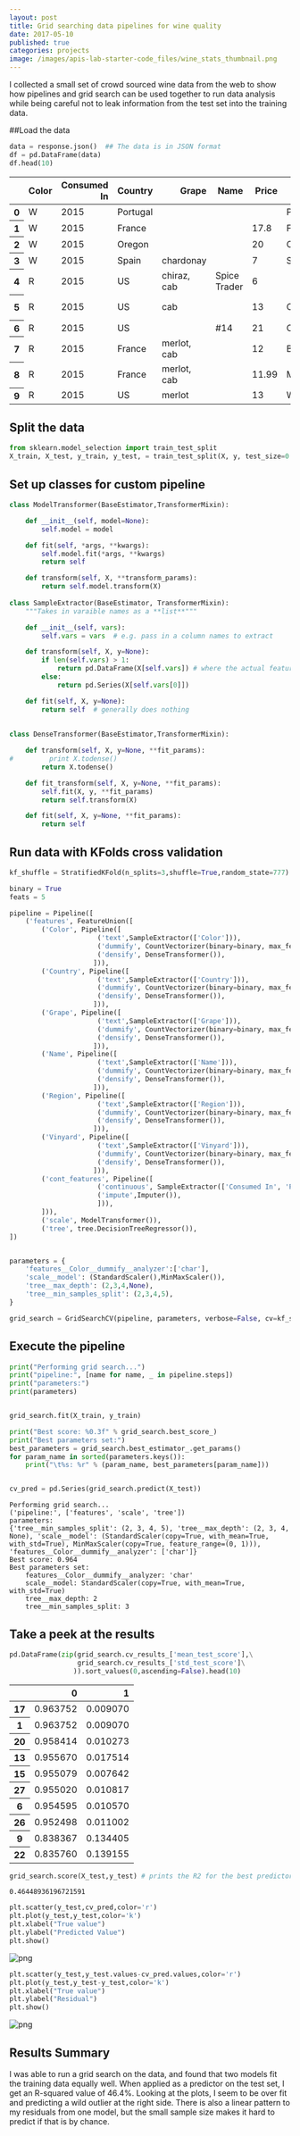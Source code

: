 ```yaml
---
layout: post
title: Grid searching data pipelines for wine quality
date: 2017-05-10
published: true
categories: projects
image: /images/apis-lab-starter-code_files/wine_stats_thumbnail.png
---
```


I collected a small set of crowd sourced wine data from the web to show how pipelines and grid search can be used together to run data analysis while being careful not to leak information from the test set into the training data.

##Load the data

```python
data = response.json()  ## The data is in JSON format
df = pd.DataFrame(data)
df.head(10)
```




<div>
<table border="0" class="dataframe">
  <thead>
    <tr style="text-align: right;">
      <th></th>
      <th>Color</th>
      <th>Consumed In</th>
      <th>Country</th>
      <th>Grape</th>
      <th>Name</th>
      <th>Price</th>
      <th>Region</th>
      <th>Score</th>
      <th>Vintage</th>
      <th>Vinyard</th>
    </tr>
  </thead>
  <tbody>
    <tr>
      <th>0</th>
      <td>W</td>
      <td>2015</td>
      <td>Portugal</td>
      <td></td>
      <td></td>
      <td></td>
      <td>Portugal</td>
      <td>4</td>
      <td>2013</td>
      <td>Vinho Verde</td>
    </tr>
    <tr>
      <th>1</th>
      <td>W</td>
      <td>2015</td>
      <td>France</td>
      <td></td>
      <td></td>
      <td>17.8</td>
      <td>France</td>
      <td>3</td>
      <td>2013</td>
      <td>Peyruchet</td>
    </tr>
    <tr>
      <th>2</th>
      <td>W</td>
      <td>2015</td>
      <td>Oregon</td>
      <td></td>
      <td></td>
      <td>20</td>
      <td>Oregon</td>
      <td>3</td>
      <td>2013</td>
      <td>Abacela</td>
    </tr>
    <tr>
      <th>3</th>
      <td>W</td>
      <td>2015</td>
      <td>Spain</td>
      <td>chardonay</td>
      <td></td>
      <td>7</td>
      <td>Spain</td>
      <td>2.5</td>
      <td>2012</td>
      <td>Ochoa</td>
    </tr>
    <tr>
      <th>4</th>
      <td>R</td>
      <td>2015</td>
      <td>US</td>
      <td>chiraz, cab</td>
      <td>Spice Trader</td>
      <td>6</td>
      <td></td>
      <td>3</td>
      <td>2012</td>
      <td>Heartland</td>
    </tr>
    <tr>
      <th>5</th>
      <td>R</td>
      <td>2015</td>
      <td>US</td>
      <td>cab</td>
      <td></td>
      <td>13</td>
      <td>California</td>
      <td>3.5</td>
      <td>2012</td>
      <td>Crow Canyon</td>
    </tr>
    <tr>
      <th>6</th>
      <td>R</td>
      <td>2015</td>
      <td>US</td>
      <td></td>
      <td>#14</td>
      <td>21</td>
      <td>Oregon</td>
      <td>2.5</td>
      <td>2013</td>
      <td>Abacela</td>
    </tr>
    <tr>
      <th>7</th>
      <td>R</td>
      <td>2015</td>
      <td>France</td>
      <td>merlot, cab</td>
      <td></td>
      <td>12</td>
      <td>Bordeaux</td>
      <td>3.5</td>
      <td>2012</td>
      <td>David Beaulieu</td>
    </tr>
    <tr>
      <th>8</th>
      <td>R</td>
      <td>2015</td>
      <td>France</td>
      <td>merlot, cab</td>
      <td></td>
      <td>11.99</td>
      <td>Medoc</td>
      <td>3.5</td>
      <td>2011</td>
      <td>Chantemerle</td>
    </tr>
    <tr>
      <th>9</th>
      <td>R</td>
      <td>2015</td>
      <td>US</td>
      <td>merlot</td>
      <td></td>
      <td>13</td>
      <td>Washington</td>
      <td>4</td>
      <td>2011</td>
      <td>Hyatt</td>
    </tr>
  </tbody>
</table>
</div>

## Split the data

```python
from sklearn.model_selection import train_test_split
X_train, X_test, y_train, y_test, = train_test_split(X, y, test_size=0.2, random_state=42)
```

## Set up classes for custom pipeline

```python
class ModelTransformer(BaseEstimator,TransformerMixin):

    def __init__(self, model=None):
        self.model = model

    def fit(self, *args, **kwargs):
        self.model.fit(*args, **kwargs)
        return self

    def transform(self, X, **transform_params):
        return self.model.transform(X)
    
class SampleExtractor(BaseEstimator, TransformerMixin):
    """Takes in varaible names as a **list**"""

    def __init__(self, vars):
        self.vars = vars  # e.g. pass in a column names to extract

    def transform(self, X, y=None):
        if len(self.vars) > 1:
            return pd.DataFrame(X[self.vars]) # where the actual feature extraction happens
        else:
            return pd.Series(X[self.vars[0]])

    def fit(self, X, y=None):
        return self  # generally does nothing
    
    
class DenseTransformer(BaseEstimator,TransformerMixin):

    def transform(self, X, y=None, **fit_params):
#         print X.todense()
        return X.todense()

    def fit_transform(self, X, y=None, **fit_params):
        self.fit(X, y, **fit_params)
        return self.transform(X)

    def fit(self, X, y=None, **fit_params):
        return self
```


## Run data with KFolds cross validation

```python
kf_shuffle = StratifiedKFold(n_splits=3,shuffle=True,random_state=777)

binary = True
feats = 5

pipeline = Pipeline([
    ('features', FeatureUnion([
        ('Color', Pipeline([
                      ('text',SampleExtractor(['Color'])),
                      ('dummify', CountVectorizer(binary=binary, max_features=feats)),
                      ('densify', DenseTransformer()),
                     ])),
        ('Country', Pipeline([
                      ('text',SampleExtractor(['Country'])),
                      ('dummify', CountVectorizer(binary=binary, max_features=feats)),
                      ('densify', DenseTransformer()),
                     ])),
        ('Grape', Pipeline([
                      ('text',SampleExtractor(['Grape'])),
                      ('dummify', CountVectorizer(binary=binary, max_features=feats)),
                      ('densify', DenseTransformer()),
                     ])),
        ('Name', Pipeline([
                      ('text',SampleExtractor(['Name'])),
                      ('dummify', CountVectorizer(binary=binary, max_features=feats)),
                      ('densify', DenseTransformer()),
                     ])),
        ('Region', Pipeline([
                      ('text',SampleExtractor(['Region'])),
                      ('dummify', CountVectorizer(binary=binary, max_features=feats)),
                      ('densify', DenseTransformer()),
                     ])),
        ('Vinyard', Pipeline([
                      ('text',SampleExtractor(['Vinyard'])),
                      ('dummify', CountVectorizer(binary=binary, max_features=feats)),
                      ('densify', DenseTransformer()),
                     ])),
        ('cont_features', Pipeline([
                      ('continuous', SampleExtractor(['Consumed In', 'Price', 'Vintage'])),
                      ('impute',Imputer()),
                      ])),
        ])),
        ('scale', ModelTransformer()),
        ('tree', tree.DecisionTreeRegressor()),
])


parameters = {
    'features__Color__dummify__analyzer':['char'],
    'scale__model': (StandardScaler(),MinMaxScaler()),
    'tree__max_depth': (2,3,4,None),
    'tree__min_samples_split': (2,3,4,5),
}

grid_search = GridSearchCV(pipeline, parameters, verbose=False, cv=kf_shuffle)

```


## Execute the pipeline

```python
print("Performing grid search...")
print("pipeline:", [name for name, _ in pipeline.steps])
print("parameters:")
print(parameters)


grid_search.fit(X_train, y_train)

print("Best score: %0.3f" % grid_search.best_score_)
print("Best parameters set:")
best_parameters = grid_search.best_estimator_.get_params()
for param_name in sorted(parameters.keys()):
    print("\t%s: %r" % (param_name, best_parameters[param_name]))


cv_pred = pd.Series(grid_search.predict(X_test))
```

    Performing grid search...
    ('pipeline:', ['features', 'scale', 'tree'])
    parameters:
    {'tree__min_samples_split': (2, 3, 4, 5), 'tree__max_depth': (2, 3, 4, None), 'scale__model': (StandardScaler(copy=True, with_mean=True, with_std=True), MinMaxScaler(copy=True, feature_range=(0, 1))), 'features__Color__dummify__analyzer': ['char']}
    Best score: 0.964
    Best parameters set:
    	features__Color__dummify__analyzer: 'char'
    	scale__model: StandardScaler(copy=True, with_mean=True, with_std=True)
    	tree__max_depth: 2
    	tree__min_samples_split: 3



## Take a peek at the results


```python
pd.DataFrame(zip(grid_search.cv_results_['mean_test_score'],\
                 grid_search.cv_results_['std_test_score']\
                )).sort_values(0,ascending=False).head(10)

```




<div>
<table border="0" class="dataframe">
  <thead>
    <tr style="text-align: right;">
      <th></th>
      <th>0</th>
      <th>1</th>
    </tr>
  </thead>
  <tbody>
    <tr>
      <th>17</th>
      <td>0.963752</td>
      <td>0.009070</td>
    </tr>
    <tr>
      <th>1</th>
      <td>0.963752</td>
      <td>0.009070</td>
    </tr>
    <tr>
      <th>20</th>
      <td>0.958414</td>
      <td>0.010273</td>
    </tr>
    <tr>
      <th>13</th>
      <td>0.955670</td>
      <td>0.017514</td>
    </tr>
    <tr>
      <th>15</th>
      <td>0.955079</td>
      <td>0.007642</td>
    </tr>
    <tr>
      <th>27</th>
      <td>0.955020</td>
      <td>0.010817</td>
    </tr>
    <tr>
      <th>6</th>
      <td>0.954595</td>
      <td>0.010570</td>
    </tr>
    <tr>
      <th>26</th>
      <td>0.952498</td>
      <td>0.011002</td>
    </tr>
    <tr>
      <th>9</th>
      <td>0.838367</td>
      <td>0.134405</td>
    </tr>
    <tr>
      <th>22</th>
      <td>0.835760</td>
      <td>0.139155</td>
    </tr>
  </tbody>
</table>
</div>




```python
grid_search.score(X_test,y_test) # prints the R2 for the best predictor
```

    0.46448936196721591




```python
plt.scatter(y_test,cv_pred,color='r')
plt.plot(y_test,y_test,color='k')
plt.xlabel("True value")
plt.ylabel("Predicted Value")
plt.show()
```


![png](/images/apis-lab-starter-code_files/apis-lab-starter-code_46_0.png)



```python
plt.scatter(y_test,y_test.values-cv_pred.values,color='r')
plt.plot(y_test,y_test-y_test,color='k')
plt.xlabel("True value")
plt.ylabel("Residual")
plt.show()
```


![png](/images/apis-lab-starter-code_files/apis-lab-starter-code_47_0.png)


## Results Summary
I was able to run a grid search on the data, and found that two models fit the training data equally well.  When applied as a predictor on the test set, I get an R-squared value of 46.4%.  Looking at the plots, I seem to be over fit and predicting a wild outlier at the  right side.  There is also a linear pattern to my residuals from one model, but the small sample size makes it hard to predict if that is by chance.

